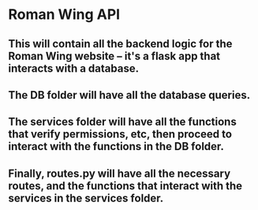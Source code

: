 # Roman Wing API

## This will contain all the backend logic for the Roman Wing website – it's a flask app that interacts with a database.

## The DB folder will have all the database queries.

## The services folder will have all the functions that verify permissions, etc, then proceed to interact with the functions in the DB folder.

## Finally, routes.py will have all the necessary routes, and the functions that interact with the services in the services folder.